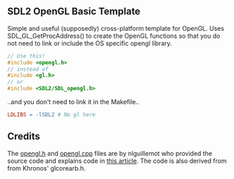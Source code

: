 
## SDL2 OpenGL Basic Template

Simple and useful (supposedly) cross-platform template for OpenGL. Uses SDL_GL_GetProcAddress() to create the OpenGL functions so that you do not need to link or include the OS specific opengl library. 



```C++
// Use this!
#include <opengl.h>
// instead of
#include <gl.h>
// or
#include <SDL2/SDL_opengl.h>
```

..and you don't need to link it in the Makefile..

```Makefile
LDLIBS = -lSDL2 # No gl here
```


## Credits

The [opengl.h](opengl.h) and [opengl.cpp](opengl.cpp) files are by nlguillemot who provided the source code and explains code in [this article](https://nlguillemot.wordpress.com/2016/11/18/opengl-renderer-design/). The code is also derived from from Khronos' glcorearb.h. 